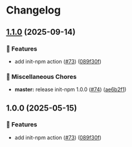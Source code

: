 # Changelog

## [1.1.0](https://github.com/shimoncohen/shared-workflows/compare/init-npm-v1.0.0...init-npm-v1.1.0) (2025-09-14)


### 🎉 Features

* add init-npm action ([#73](https://github.com/shimoncohen/shared-workflows/issues/73)) ([089f30f](https://github.com/shimoncohen/shared-workflows/commit/089f30f5f04f806f41b60690542c16a4e20f32c0))


### 🔧 Miscellaneous Chores

* **master:** release init-npm 1.0.0 ([#74](https://github.com/shimoncohen/shared-workflows/issues/74)) ([ae6b2f1](https://github.com/shimoncohen/shared-workflows/commit/ae6b2f1f99bf2e414948bab356984b1a7e70a287))

## 1.0.0 (2025-05-15)


### 🎉 Features

* add init-npm action ([#73](https://github.com/MapColonies/shared-workflows/issues/73)) ([089f30f](https://github.com/MapColonies/shared-workflows/commit/089f30f5f04f806f41b60690542c16a4e20f32c0))
